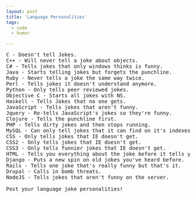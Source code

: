 ```yaml
---
layout: post
title: 'Language Personalities'
tags:
  - code
  - humor

---
```


<pre>C - Doesn't tell Jokes.
C++ - Will never tell a joke about objects.
C# - Tells jokes that only windows thinks is funny.
Java - Starts telling jokes but forgets the punchline.
Ruby - Never tells a joke the same way twice.
Perl - Tells jokes it doesn't understand anymore.
Python - Only tells peer reviewed jokes.
Objective C - Starts all jokes with NS.
Haskell - Tells Jokes that no one gets.
JavaScript - Tells jokes that aren't funny.
Jquery - Re-tells JavaScript's jokes so they're funny.
Clojure - Tells the punchline first.
PHP - Tells dirty jokes and then stops running.
MySQL - Can only tell jokes that it can find on it's indexes.
CSS - Only tells jokes that IE doesn't get.
CSS2 - Only tells jokes that IE doesn't get.
CSS3 - Only tells funnier jokes that IE doesn't get.
HTML - Tells you everything about the joke before it tells you the joke.
Django - Puts a new spin on old jokes you've heard before.
Rails - Tells one joke that's really funny but that's it.
Drupal - Calls in bomb threats.
NodeJS - Tells jokes that aren't funny on the server.

Post your language joke personalities!</pre>
